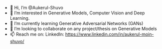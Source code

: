 - 👋 Hi, I’m @Aukerul-Shuvo
- 👀 I’m interested in Generative Models, Computer Vision and Deep Learning.
- 🌱 I’m currently learning Generative Adversarial Networks (GANs)
- 💞️ I’m looking to collaborate on any project/thesis on Generative Models
- 📫 Reach me on: LinkedIn: https://www.linkedin.com/in/aukerul-moin-shuvo/

<!---
Aukerul-Shuvo/Aukerul-Shuvo is a ✨ special ✨ repository because its `README.md` (this file) appears on your GitHub profile.
You can click the Preview link to take a look at your changes.
--->
